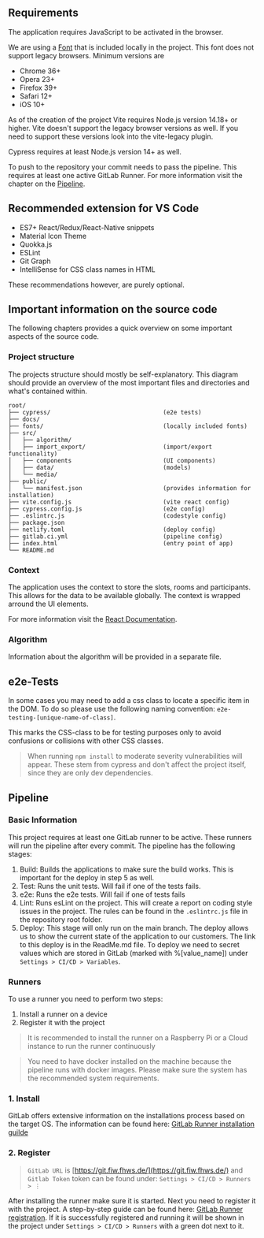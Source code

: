 ## Requirements

The application requires JavaScript to be activated in the browser.

We are using a [Font](fonts/roboto-v30-latin-regular.woff2) that is included locally in the project.
This font does not support legacy browsers. Minimum versions are
- Chrome 36+
- Opera 23+
- Firefox 39+
- Safari 12+
- iOS 10+

As of the creation of the project Vite requires Node.js version
14.18+ or higher. Vite doesn't support the legacy browser versions as well.
If you need to support these versions look into the vite-legacy plugin.

Cypress requires at least Node.js version 14+ as well.

To push to the repository your commit needs to pass the pipeline.
This requires at least one active GitLab Runner. For more information 
visit the chapter on the [Pipeline](#Pipeline).

## Recommended extension for VS Code

- ES7+ React/Redux/React-Native snippets
- Material Icon Theme
- Quokka.js
- ESLint
- Git Graph
- IntelliSense for CSS class names in HTML

These recommendations however, are purely optional.

## Important information on the source code

The following chapters provides a quick overview on some important 
aspects of the source code.

### Project structure

The projects structure should mostly be self-explanatory. This diagram 
should provide an overview of the most important files and directories
and what's contained within.

```
root/
├── cypress/                                (e2e tests)
├── docs/
├── fonts/                                  (locally included fonts)
├── src/
│   ├── algorithm/
│   ├── import_export/                      (import/export functionality)
│   ├── components                          (UI components)
│   ├── data/                               (models)
│   └── media/
├── public/
│   └── manifest.json                       (provides information for installation)
├── vite.config.js                          (vite react config)
├── cypress.config.js                       (e2e config)
├── .eslintrc.js                            (codestyle config)
├── package.json
├── netlify.toml                            (deploy config)
├── gitlab.ci.yml                           (pipeline config)
├── index.html                              (entry point of app)
└── README.md
```

### Context

The application uses the context to store the slots, rooms and participants.
This allows for the data to be available globally. The context is wrapped arround 
the UI elements. 

For more information visit the [React Documentation](https://react.dev/reference/react/createContext).
### Algorithm

Information about the algorithm will be provided in a separate file.

## e2e-Tests

In some cases you may need to add a css class to locate a specific item in the
DOM. To do so please use the following naming convention:
``e2e-testing-[unique-name-of-class]``.

This marks the CSS-class to be for testing purposes only to avoid 
confusions or collisions with other CSS classes.

> When running ``npm install`` to moderate severity vulnerabilities will appear.
> These stem from cypress and don't affect the project itself, since they are only 
> dev dependencies.


## Pipeline

### Basic Information

This project requires at least one GitLab runner to be active.
These runners will run the pipeline after every commit. The pipeline
has the following stages:

1. Build: Builds the applications to make sure the build works. This
is important for the deploy in step 5 as well.
2. Test: Runs the unit tests. Will fail if one of the tests fails.
3. e2e: Runs the e2e tests. Will fail if one of tests fails
4. Lint: Runs esLint on the project. This will create a report on
coding style issues in the project. The rules can be found in the ```.eslintrc.js```
file in the repository root folder.
5. Deploy: This stage will only run on the main branch. The deploy allows us to
show the current state of the application to our customers. The link
to this deploy is in the ReadMe.md file. To deploy we need to secret values which
are stored in GitLab (marked with %[value_name]) under ```Settings > CI/CD > Variables```.

### Runners

To use a runner you need to perform two steps:
1. Install a runner on a device
2. Register it with the project

> It is recommended to install the runner on a Raspberry Pi or a Cloud instance
> to run the runner continuously

> You need to have docker installed on the machine because the pipeline
> runs with docker images. Please make sure the system has the 
> recommended system requirements.

### 1. Install

GitLab offers extensive information on the installations process
based on the target OS. The information can be found here:
[GitLab Runner installation guilde](https://docs.gitlab.com/runner/install/)

### 2. Register

> `GitLab URL` is [https://git.fiw.fhws.de/](https://git.fiw.fhws.de/) and `Gitlab Token` token can be found under:
> `Settings > CI/CD > Runners > ⋮ `

After installing the runner make sure it is started. Next 
you need to register it with the project. A step-by-step guide
can be found here: [GitLab Runner registration](https://docs.gitlab.com/runner/register/index.html).
If it is successfully registered and running it will be shown in
the project under `Settings > CI/CD > Runners` with a green dot
next to it.